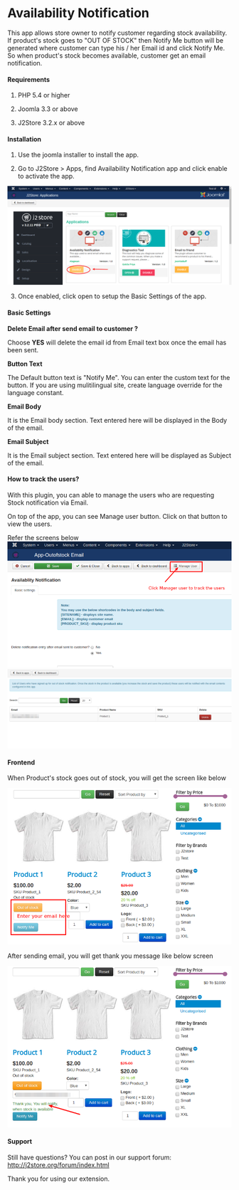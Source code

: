 # Availability Notification

This app allows store owner to notify customer regarding stock availability. If product's stock goes to "OUT OF STOCK" then Notify Me button will be generated where customer can type his / her Email id and click Notify Me. So when product's stock becomes available, customer get an email notification.

#### Requirements

1. PHP 5.4 or higher

2. Joomla 3.3 or above

3. J2Store 3.2.x or above

#### Installation

1. Use the joomla installer to install the app.

2. Go to J2Store > Apps, find Availability Notification app and click enable to activate the app.

![](./assets/images/availability_notification_03.png)

3. Once enabled, click open to setup the Basic Settings of the app.

#### Basic Settings

**Delete Email after send email to customer ?**

Choose **YES** will delete the email id from Email text box once the email has been sent.

**Button Text**

The Default button text is "Notify Me". You can enter the custom text for the button. If you are using mulitilingual site, create language override for the language constant.

**Email Body**

It is the Email body section. Text entered here will be displayed in the Body of the email.

**Email Subject**

It is the Email subject section. Text entered here will be displayed as Subject of the email.

#### How to track the users?

With this plugin, you can able to manage the users who are requesting Stock notification via Email.

On top of the app, you can see Manage user button. Click on that button to view the users.

Refer the screens below
![](./assets/images/availability_notification_04.png)
![](./assets/images/availability_notification_05.png)
#### Frontend

When Product's stock goes out of stock, you will get the screen like below

![](./assets/images/availability_notification_01.png)

After sending email, you will get thank you message like below screen

![](./assets/images/availability_notification_02.png)

#### Support

Still have questions? You can post in our support forum: http://j2store.org/forum/index.html

Thank you for using our extension.